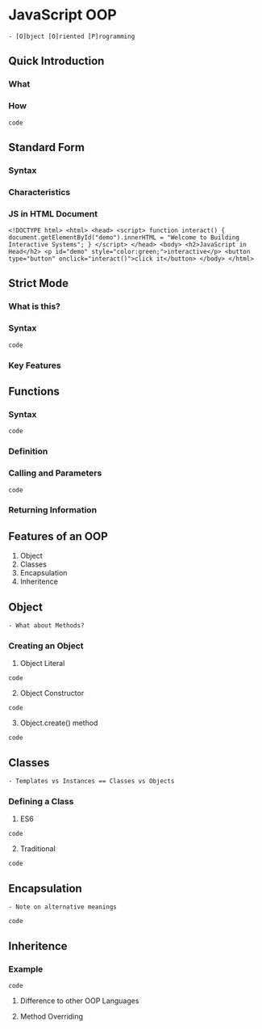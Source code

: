 # JavaScript OOP 

	- [O]bject [O]riented [P]rogramming


## Quick Introduction


### What


### How

`code`


## Standard Form


### Syntax


### Characteristics


### JS in HTML Document

`
	<!DOCTYPE html>
	<html>
	<head>
	    <script>
	        function interact() {
	        document.getElementById("demo").innerHTML = "Welcome to Building Interactive Systems";
	        }
	    </script>
	</head>
	<body>
	    <h2>JavaScript in Head</h2>
	    <p id="demo" style="color:green;">interactive</p>
	    <button type="button" onclick="interact()">click it</button>
	</body>
	</html>
`


## Strict Mode


### What is this?


### Syntax

`code`

### Key Features




## Functions


### Syntax

`code`


### Definition


### Calling and Parameters

`code`


### Returning Information



## Features of an OOP

1. Object
2. Classes
3. Encapsulation
4. Inheritence


## Object

	- What about Methods?


### Creating an Object

1. Object Literal

`code`

2. Object Constructor

`code`

3. Object.create() method

`code`


## Classes

	- Templates vs Instances == Classes vs Objects

### Defining a Class

1. ES6

`code`

2. Traditional

`code`


## Encapsulation

	- Note on alternative meanings

`code`


## Inheritence

### Example

`code`

1. Difference to other OOP Languages

2. Method Overriding